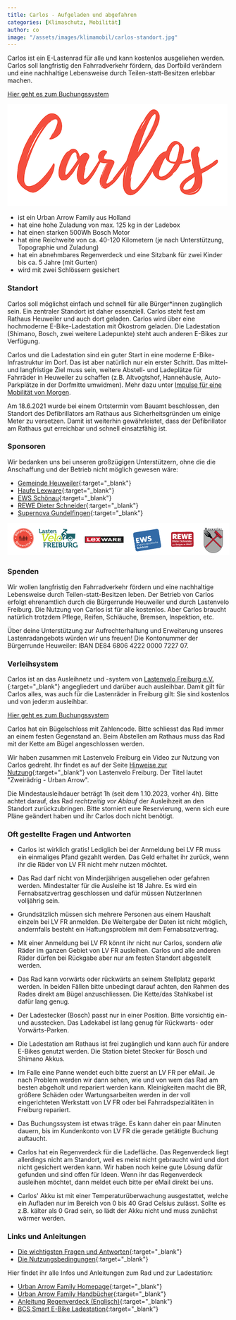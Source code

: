 ```yaml
---
title: Carlos - Aufgeladen und abgefahren
categories: [Klimaschutz, Mobilität]
author: co
image: "/assets/images/klimamobil/carlos-standort.jpg"
---
```


Carlos ist ein E-Lastenrad für alle und kann kostenlos ausgeliehen werden. Carlos soll langfristig den Fahrradverkehr fördern, das Dorfbild verändern und eine nachhaltige Lebensweise durch Teilen-statt-Besitzen erlebbar machen.

<a class="btn btn-success" href="https://www.lastenvelofreiburg.de/ausleihen-lastenvelo-21/" role="button" target="_blank">Hier geht es zum Buchungssystem</a>

![Carlos](/assets/images/klimamobil/carlos.png "Carlos")

- ist ein Urban Arrow Family aus Holland
- hat eine hohe Zuladung von max. 125 kg in der Ladebox
- hat einen starken 500Wh Bosch Motor
- hat eine Reichweite von ca. 40-120 Kilometern (je nach Unterstützung, Topographie und Zuladung)
- hat ein abnehmbares Regenverdeck und eine Sitzbank für zwei Kinder bis ca. 5 Jahre (mit Gurten)
- wird mit zwei Schlössern gesichert

### Standort

Carlos soll möglichst einfach und schnell für alle Bürger\*innen zugänglich sein. Ein zentraler Standort ist daher essenziell. Carlos steht fest am Rathaus Heuweiler und auch dort geladen. Carlos wird über eine hochmoderne E-Bike-Ladestation mit Ökostrom geladen. Die Ladestation (Shimano, Bosch, zwei weitere Ladepunkte) steht auch anderen E-Bikes zur Verfügung.

Carlos und die Ladestation sind ein guter Start in eine moderne E-Bike-Infrastruktur im Dorf. Das ist aber natürlich nur ein erster Schritt. Das mittel- und langfristige Ziel muss sein, weitere Abstell- und Ladeplätze für Fahrräder in Heuweiler zu schaffen (z.B. Altvogtshof, Hannehäusle, Auto-Parkplätze in der Dorfmitte umwidmen). Mehr dazu unter [Impulse für eine Mobilität von Morgen](/heuweiler-bewegt-sich).

Am 18.6.2021 wurde bei einem Ortstermin vom Bauamt beschlossen, den Standort des Defibrillators am Rathaus aus Sicherheitsgründen um einige Meter zu versetzen. Damit ist weiterhin gewährleistet, dass der Defibrillator am Rathaus gut erreichbar und schnell einsatzfähig ist.

### Sponsoren

Wir bedanken uns bei unseren großzügigen Unterstützern, ohne die die Anschaffung und der Betrieb nicht möglich gewesen wäre:

- [Gemeinde Heuweiler](https://www.heuweiler.de){:target="\_blank"}
- [Haufe Lexware](https://www.lexware.de/){:target="\_blank"}
- [EWS Schönau](https://www.ews-schoenau.de/){:target="\_blank"}
- [REWE Dieter Schneider](https://rewe-dieter-schneider.de/){:target="\_blank"}
- [Supernova Gundelfingen](https://supernova-lights.com/){:target="\_blank"}

![Carlos Sponsoren](/assets/images/klimamobil/carlos-sponsoren.png "Carlos Sonsoren")

### Spenden

Wir wollen langfristig den Fahrradverkehr fördern und eine nachhaltige Lebensweise durch Teilen-statt-Besitzen leben.
Der Betrieb von Carlos erfolgt ehrenamtlich durch die Bürgerrunde Heuweiler und durch Lastenvelo Freiburg.
Die Nutzung von Carlos ist für alle kostenlos. Aber Carlos braucht natürlich trotzdem Pflege, Reifen, Schläuche, Bremsen, Inspektion, etc.

Über deine Unterstützung zur Aufrechterhaltung und Erweiterung unseres Lastenradangebots würden wir uns freuen!
Die Kontonummer der Bürgerrunde Heuweiler: IBAN DE84 6806 4222 0000 7227 07.

### Verleihsystem

Carlos ist an das Ausleihnetz und -system von [Lastenvelo Freiburg e.V.](https://www.lastenvelofreiburg.de/){:target="\_blank"} angegliedert und darüber auch ausleihbar. Damit gilt für Carlos alles, was auch für die Lastenräder in Freiburg gilt: Sie sind kostenlos und von jeder:m ausleihbar.

<a class="btn btn-success" href="https://www.lastenvelofreiburg.de/ausleihen-lastenvelo-21/" role="button" target="_blank">Hier geht es zum Buchungssystem</a>

Carlos hat ein Bügelschloss mit Zahlencode. Bitte schliesst das Rad immer an einem festen Gegenstand an.
Beim Abstellen am Rathaus muss das Rad mit der Kette am Bügel angeschlossen werden.

Wir haben zusammen mit Lastenvelo Freiburg ein Video zur Nutzung von Carlos gedreht. Ihr findet es auf der Seite [Hinweise zur Nutzung](https://www.lastenvelofreiburg.de/hinweise-zur-nutzung/){:target="\_blank"} von Lastenvelo Freiburg. Der Titel lautet "Zweirädrig - Urban Arrow".

Die Mindestausleihdauer beträgt 1h (seit dem 1.10.2023, vorher 4h). Bitte achtet darauf, das Rad _rechtzeitig vor Ablauf_ der Ausleihzeit an den Standort zurückzubringen. Bitte storniert eure Reservierung, wenn sich eure Pläne geändert haben und ihr Carlos doch nicht benötigt.

### Oft gestellte Fragen und Antworten

- Carlos ist wirklich gratis! Lediglich bei der Anmeldung bei LV FR muss ein einmaliges Pfand gezahlt werden. Das Geld erhaltet ihr zurück, wenn ihr die Räder von LV FR nicht mehr nutzen möchtet.

- Das Rad darf nicht von Minderjährigen ausgeliehen oder gefahren werden. Mindestalter für die Ausleihe ist 18 Jahre. Es wird ein Fernabsatzvertrag geschlossen und dafür müssen NutzerInnen volljährig sein.

- Grundsätzlich müssen sich mehrere Personen aus einem Haushalt einzeln bei LV FR anmelden. Die Weitergabe der Daten ist nicht möglich, andernfalls besteht ein Haftungsproblem mit dem Fernabsatzvertrag.

- Mit einer Anmeldung bei LV FR könnt ihr nicht nur Carlos, sondern _alle_ Räder im ganzen Gebiet von LV FR ausleihen. Carlos und alle anderen Räder dürfen bei Rückgabe aber nur am festen Standort abgestellt werden.

- Das Rad kann vorwärts oder rückwärts an seinem Stellplatz geparkt werden. In beiden Fällen bitte unbedingt darauf achten, den Rahmen des Rades direkt am Bügel anzuschliessen. Die Kette/das Stahlkabel ist dafür lang genug.

- Der Ladestecker (Bosch) passt nur in einer Position. Bitte vorsichtig ein- und ausstecken. Das Ladekabel ist lang genug für Rückwarts- oder Vorwärts-Parken.

- Die Ladestation am Rathaus ist frei zugänglich und kann auch für andere E-Bikes genutzt werden. Die Station bietet Stecker für Bosch und Shimano Akkus.

- Im Falle eine Panne wendet euch bitte zuerst an LV FR per eMail. Je nach Problem werden wir dann sehen, wie und von wem das Rad am besten abgeholt und repariert werden kann. Kleinigkeiten macht die BR, größere Schäden oder Wartungsarbeiten werden in der voll eingerichteten Werkstatt von LV FR oder bei Fahrradspezialitäten in Freiburg repariert.

- Das Buchungssystem ist etwas träge. Es kann daher ein paar Minuten dauern, bis im Kundenkonto von LV FR die gerade getätigte Buchung auftaucht.

- Carlos hat ein Regenverdeck für die Ladefläche. Das Regenverdeck liegt allerdings nicht am Standort, weil es meist nicht gebraucht wird und dort nicht gesichert werden kann. Wir haben noch keine gute Lösung dafür gefunden und sind offen für Ideen. Wenn ihr das Regenverdeck ausleihen möchtet, dann meldet euch bitte per eMail direkt bei uns.

- Carlos' Akku ist mit einer Temperaturüberwachung ausgestattet, welche ein Aufladen nur im Bereich von 0 bis 40 Grad Celsius zulässt. Sollte es z.B. kälter als 0 Grad sein, so lädt der Akku nicht und muss zunächst wärmer werden.

### Links und Anleitungen

- [Die wichtigsten Fragen und Antworten](https://www.lastenvelofreiburg.de/#FAQ){:target="\_blank"}
- [Die Nutzungsbedingungen](https://www.lastenvelofreiburg.de/wp-content/uploads/2015/05/AGB_LastenVeloFreiburg.pdf){:target="\_blank"}

Hier findet ihr alle Infos und Anleitungen zum Rad und zur Ladestation:

- [Urban Arrow Family Homepage](https://www.urbanarrow.com/de/family){:target="\_blank"}
- [Urban Arrow Family Handbücher](https://www.urbanarrow.com/de/broschueren-handbuecher){:target="\_blank"}
- [Anleitung Regenverdeck (Englisch)](https://drive.google.com/file/d/1F3voq76KJBajpZ0bpBFX4QZDxQRQL8ny/view?usp=sharing){:target="\_blank"}
- [BCS Smart E-Bike Ladestation](https://www.spelsberg.de/e-bike-ladestation/mit-integriertem-ladekabel/58012201/){:target="\_blank"}
